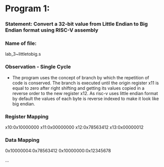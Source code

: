 # Program 1: 
### Statement: Convert a 32-bit value from Little Endian to Big Endian format using RISC-V assembly

### Name of file:
lab_3~littletobig.s

### Observation - Single Cycle
- The program uses the concept of branch by which the repetition of code is conserved.
The branch is executed until the origin register x11 is equal to zero after right shifting and getting its values copied in a reverse order to the new register x12.
As risc-v uses little endian format by default the values of each byte is reverse indexed to make it look like big endian. 
 
### Register Mapping
x10:0x10000000
x11:0x00000000
x12:0x78563412
x13:0x00000012


### Data Mapping
0x10000004:0x78563412
0x10000000:0x12345678

...

